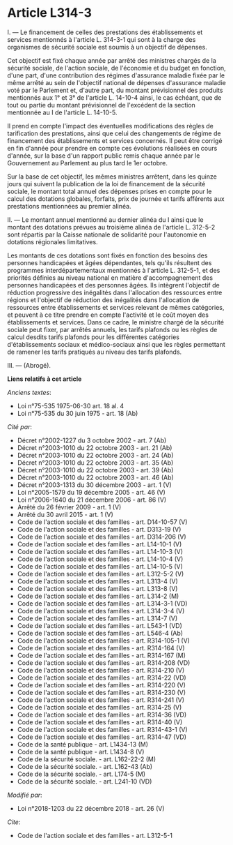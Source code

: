 # Article L314-3

I. ― Le financement de celles des prestations des établissements et services mentionnés à l'article L. 314-3-1 qui sont à la
charge des organismes de sécurité sociale est soumis à un objectif de dépenses.

Cet objectif est fixé chaque année par arrêté des ministres chargés de la sécurité sociale, de l'action sociale, de
l'économie et du budget en fonction, d'une part, d'une contribution des régimes d'assurance maladie fixée par le même arrêté
au sein de l'objectif national de dépenses d'assurance maladie voté par le Parlement et, d'autre part, du montant
prévisionnel des produits mentionnés aux 1° et 3° de l'article L. 14-10-4 ainsi, le cas échéant, que de tout ou partie du
montant prévisionnel de l'excédent de la section mentionnée au I de l'article L. 14-10-5. 

Il prend en compte l'impact des éventuelles modifications des règles de tarification des prestations, ainsi que celui des
changements de régime de financement des établissements et services concernés. Il peut être corrigé en fin d'année pour
prendre en compte ces évolutions réalisées en cours d'année, sur la base d'un rapport public remis chaque année par le
Gouvernement au Parlement au plus tard le 1er octobre.

Sur la base de cet objectif, les mêmes ministres arrêtent, dans les quinze jours qui suivent la publication de la loi de
financement de la sécurité sociale, le montant total annuel des dépenses prises en compte pour le calcul des dotations
globales, forfaits, prix de journée et tarifs afférents aux prestations mentionnées au premier alinéa.

II. ― Le montant annuel mentionné au dernier alinéa du I ainsi que le montant des dotations prévues au troisième alinéa de
l'article L. 312-5-2 sont répartis par la Caisse nationale de solidarité pour l'autonomie en dotations régionales
limitatives.

Les montants de ces dotations sont fixés en fonction des besoins des personnes handicapées et âgées dépendantes, tels qu'ils
résultent des programmes interdépartementaux mentionnés à l'article L. 312-5-1, et des priorités définies au niveau national
en matière d'accompagnement des personnes handicapées et des personnes âgées. Ils intègrent l'objectif de réduction
progressive des inégalités dans l'allocation des ressources entre régions et l'objectif de réduction des inégalités dans
l'allocation de ressources entre établissements et services relevant de mêmes catégories, et peuvent à ce titre prendre en
compte l'activité et le coût moyen des établissements et services. Dans ce cadre, le ministre chargé de la sécurité sociale
peut fixer, par arrêtés annuels, les tarifs plafonds ou les règles de calcul desdits tarifs plafonds pour les différentes
catégories d'établissements sociaux et médico-sociaux ainsi que les règles permettant de ramener les tarifs pratiqués au
niveau des tarifs plafonds.

III. ― (Abrogé).

**Liens relatifs à cet article**

_Anciens textes_:

  - Loi n°75-535 1975-06-30 art. 18 al. 4
  - Loi n°75-535 du 30 juin 1975 - art. 18 (Ab)

_Cité par_:

  - Décret n°2002-1227 du 3 octobre 2002 - art. 7 (Ab)
  - Décret n°2003-1010 du 22 octobre 2003 - art. 21 (Ab)
  - Décret n°2003-1010 du 22 octobre 2003 - art. 24 (Ab)
  - Décret n°2003-1010 du 22 octobre 2003 - art. 35 (Ab)
  - Décret n°2003-1010 du 22 octobre 2003 - art. 39 (Ab)
  - Décret n°2003-1010 du 22 octobre 2003 - art. 46 (Ab)
  - Décret n°2003-1313 du 30 décembre 2003 - art. 1 (V)
  - Loi n°2005-1579 du 19 décembre 2005 - art. 46 (V)
  - Loi n°2006-1640 du 21 décembre 2006 - art. 86 (V)
  - Arrêté du 26 février 2009 - art. 1 (V)
  - Arrêté du 30 avril 2015 - art. 1 (V)
  - Code de l'action sociale et des familles - art. D14-10-57 (V)
  - Code de l'action sociale et des familles - art. D313-19 (V)
  - Code de l'action sociale et des familles - art. D314-206 (V)
  - Code de l'action sociale et des familles - art. L14-10-1 (V)
  - Code de l'action sociale et des familles - art. L14-10-3 (V)
  - Code de l'action sociale et des familles - art. L14-10-4 (V)
  - Code de l'action sociale et des familles - art. L14-10-5 (V)
  - Code de l'action sociale et des familles - art. L312-5-2 (V)
  - Code de l'action sociale et des familles - art. L313-4 (V)
  - Code de l'action sociale et des familles - art. L313-8 (V)
  - Code de l'action sociale et des familles - art. L314-2 (M)
  - Code de l'action sociale et des familles - art. L314-3-1 (VD)
  - Code de l'action sociale et des familles - art. L314-3-4 (V)
  - Code de l'action sociale et des familles - art. L314-7 (V)
  - Code de l'action sociale et des familles - art. L543-1 (VD)
  - Code de l'action sociale et des familles - art. L546-4 (Ab)
  - Code de l'action sociale et des familles - art. R314-105-1 (V)
  - Code de l'action sociale et des familles - art. R314-164 (V)
  - Code de l'action sociale et des familles - art. R314-167 (M)
  - Code de l'action sociale et des familles - art. R314-208 (VD)
  - Code de l'action sociale et des familles - art. R314-210 (V)
  - Code de l'action sociale et des familles - art. R314-22 (VD)
  - Code de l'action sociale et des familles - art. R314-220 (V)
  - Code de l'action sociale et des familles - art. R314-230 (V)
  - Code de l'action sociale et des familles - art. R314-241 (V)
  - Code de l'action sociale et des familles - art. R314-25 (V)
  - Code de l'action sociale et des familles - art. R314-36 (VD)
  - Code de l'action sociale et des familles - art. R314-40 (V)
  - Code de l'action sociale et des familles - art. R314-43-1 (V)
  - Code de l'action sociale et des familles - art. R314-47 (VD)
  - Code de la santé publique - art. L1434-13 (M)
  - Code de la santé publique - art. L1434-8 (V)
  - Code de la sécurité sociale. - art. L162-22-2 (M)
  - Code de la sécurité sociale. - art. L162-43 (Ab)
  - Code de la sécurité sociale. - art. L174-5 (M)
  - Code de la sécurité sociale. - art. L241-10 (VD)

_Modifié par_:

  - Loi n°2018-1203 du 22 décembre 2018 - art. 26 (V)

_Cite_:

  - Code de l'action sociale et des familles - art. L312-5-1
